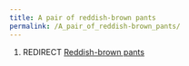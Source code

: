 ```yaml
---
title: A pair of reddish-brown pants
permalink: /A_pair_of_reddish-brown_pants/
---
```


1.  REDIRECT [Reddish-brown pants](Reddish-brown_pants "wikilink")